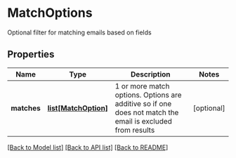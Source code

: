 # MatchOptions

Optional filter for matching emails based on fields
## Properties
Name | Type | Description | Notes
------------ | ------------- | ------------- | -------------
**matches** | [**list[MatchOption]**](MatchOption.md) | 1 or more match options. Options are additive so if one does not match the email is excluded from results | [optional] 

[[Back to Model list]](../README.md#documentation-for-models) [[Back to API list]](../README.md#documentation-for-api-endpoints) [[Back to README]](../README.md)


